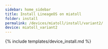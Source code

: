```yaml
---
sidebar: home_sidebar
title: Install LineageOS on miatoll
folder: install
permalink: /devices/miatoll/install/variant2/
device: miatoll_variant2
---
```

{% include templates/device_install.md %}
